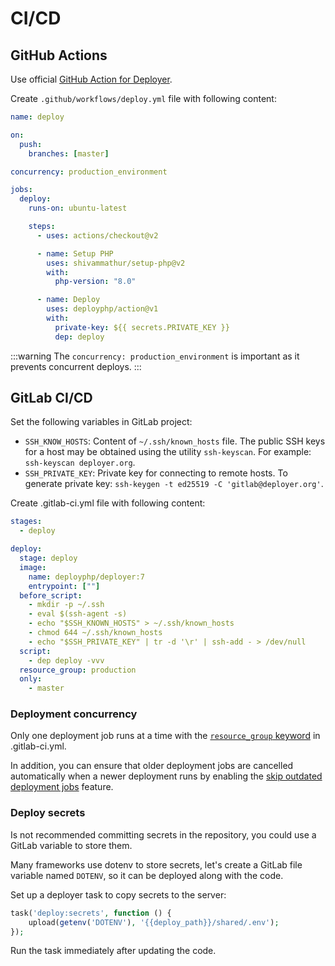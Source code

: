 # CI/CD

## GitHub Actions

Use official [GitHub Action for Deployer](https://github.com/deployphp/action).

Create `.github/workflows/deploy.yml` file with following content:

```yaml
name: deploy

on:
  push:
    branches: [master]

concurrency: production_environment

jobs:
  deploy:
    runs-on: ubuntu-latest

    steps:
      - uses: actions/checkout@v2

      - name: Setup PHP
        uses: shivammathur/setup-php@v2
        with:
          php-version: "8.0"

      - name: Deploy
        uses: deployphp/action@v1
        with:
          private-key: ${{ secrets.PRIVATE_KEY }}
          dep: deploy
```

:::warning
The `concurrency: production_environment` is important as it prevents concurrent
deploys.
:::

## GitLab CI/CD

Set the following variables in GitLab project:

- `SSH_KNOW_HOSTS`: Content of `~/.ssh/known_hosts` file.
  The public SSH keys for a host may be obtained using the utility `ssh-keyscan`.
  For example: `ssh-keyscan deployer.org`.
- `SSH_PRIVATE_KEY`: Private key for connecting to remote hosts.
  To generate private key: `ssh-keygen -t ed25519 -C 'gitlab@deployer.org'`.

Create .gitlab-ci.yml file with following content:

```yml
stages:
  - deploy

deploy:
  stage: deploy
  image:
    name: deployphp/deployer:7
    entrypoint: [""]
  before_script:
    - mkdir -p ~/.ssh
    - eval $(ssh-agent -s)
    - echo "$SSH_KNOWN_HOSTS" > ~/.ssh/known_hosts
    - chmod 644 ~/.ssh/known_hosts
    - echo "$SSH_PRIVATE_KEY" | tr -d '\r' | ssh-add - > /dev/null
  script:
    - dep deploy -vvv
  resource_group: production
  only:
    - master
```

### Deployment concurrency

Only one deployment job runs at a time with the [`resource_group` keyword](https://docs.gitlab.com/ee/ci/yaml/index.html#resource_group) in .gitlab-ci.yml.

In addition, you can ensure that older deployment jobs are cancelled automatically when a newer deployment runs by enabling the [skip outdated deployment jobs](https://docs.gitlab.com/ee/ci/pipelines/settings.html#skip-outdated-deployment-jobs) feature.

### Deploy secrets

Is not recommended committing secrets in the repository, you could use a GitLab variable to store them.

Many frameworks use dotenv to store secrets, let's create a GitLab file variable named `DOTENV`, so it can be deployed along with the code.

Set up a deployer task to copy secrets to the server:

```php
task('deploy:secrets', function () {
    upload(getenv('DOTENV'), '{{deploy_path}}/shared/.env');
});
```

Run the task immediately after updating the code.
